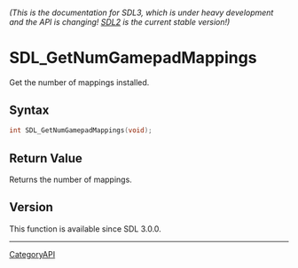 ###### (This is the documentation for SDL3, which is under heavy development and the API is changing! [SDL2](https://wiki.libsdl.org/SDL2/) is the current stable version!)
# SDL_GetNumGamepadMappings

Get the number of mappings installed.

## Syntax

```c
int SDL_GetNumGamepadMappings(void);

```

## Return Value

Returns the number of mappings.

## Version

This function is available since SDL 3.0.0.

----
[CategoryAPI](CategoryAPI.md)
